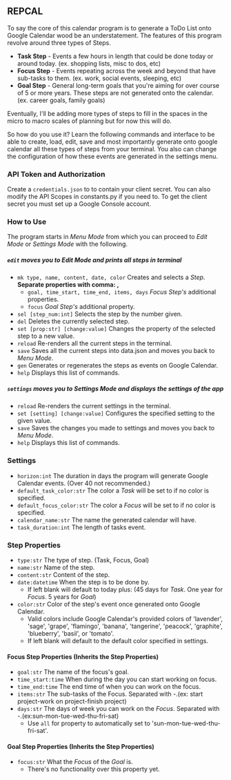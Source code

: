 ## REPCAL
To say the core of this calendar program is to generate a ToDo List onto Google Calendar wood be an understatement. The features of this program revolve around three types of Steps. 
- **Task Step** - Events a few hours in length that could be done today or around today. (ex. shopping lists, misc to dos, etc)
- **Focus Step** - Events repeating across the week and beyond that have sub-tasks to them. (ex. work, social events, sleeping, etc)
- **Goal Step** - General long-term goals that you're aiming for over course of 5 or more years. These steps are not generated onto the calendar. (ex. career goals, family goals)

Eventually, I'll be adding more types of steps to fill in the spaces in the micro to macro scales of planning but for now this will do. 

So how do you use it? Learn the following commands and interface to be able to create, load, edit, save and most 
importantly generate onto google calendar all these types of steps from your terminal. You also can change the configuration of 
how these events are generated in the settings menu.

### API Token and Authorization
Create a `credentials.json` to to contain your client secret. You can also modify the API Scopes in constants.py if you need to. To get the client secret you must set up a Google Console account.

### How to Use
The program starts in _Menu Mode_ from which you can proceed to _Edit Mode_ or _Settings Mode_  with the following.
##### ```edit``` moves you to _Edit Mode_ and prints all steps in terminal

- ```mk type, name, content, date, color``` Creates and selects a _Step_. **Separate properties with comma: ,**
  - ```goal, time_start, time_end, items, days``` _Focus Step's_ additional properties. 
  - ```focus``` _Goal Step's_ additional property.
- ```sel [step_num:int]``` Selects the step by the number given.
- ```del``` Deletes the currently selected step.
- ```set [prop:str] [change:value]``` Changes the property of the selected step to a new value.
- ```reload``` Re-renders all the current steps in the terminal.
- ```save``` Saves all the current steps into data.json and moves you back to _Menu Mode_.
- ```gen``` Generates or regenerates the steps as events on Google Calendar.
- ```help``` Displays this list of commands.

##### ```settings``` moves you to _Settings Mode_ and displays the settings of the app
 
- ```reload``` Re-renders the current settings in the terminal.
- ```set [setting] [change:value]``` Configures the specified setting to the given value.
- ```save``` Saves the changes you made to settings and moves you back to _Menu Mode_.
- ```help``` Displays this list of commands.

### Settings
 
- ```horizon:int``` The duration in days the program will generate Google Calendar events. (Over 40 not recommended.)
- ```default_task_color:str``` The color a _Task_ will be set to if no color is specified. 
- ```default_focus_color:str``` The color a _Focus_ will be set to if no color is specified.
- ```calendar_name:str``` The name the generated calendar will have.
- ```task_duration:int``` The length of tasks event.

### Step Properties

- ```type:str``` The type of step. (Task, Focus, Goal)
- ```name:str``` Name of the step.
- ```content:str``` Content of the step.
- ```date:datetime``` When the step is to be done by.
  - If left blank will default to today plus: (45 days for _Task_. One year for _Focus_. 5 years for _Goal_)
- ```color:str``` Color of the step's event once generated onto Google Calendar.
  - Valid colors include Google Calendar's provided colors of 'lavender', 'sage', 'grape', 'flamingo', 
  'banana', 'tangerine', 'peacock', 'graphite', 'blueberry', 'basil', or 'tomato'.
  - If left blank will default to the default color specified in settings.

#### Focus Step Properties (Inherits the Step Properties)

- ```goal:str``` The name of the focus's goal.
- ```time_start:time``` When during the day you can start working on focus.
- ```time_end:time``` The end time of when you can work on the focus.
- ```items:str``` The sub-tasks of the Focus. Separated with -.(ex: start project-work on project-finish project)
- ```days:str``` The days of week you can work on the _Focus_. Separated with -.(ex:sun-mon-tue-wed-thu-fri-sat)
  - Use `all` for property to automatically set to 'sun-mon-tue-wed-thu-fri-sat'.

#### Goal Step Properties (Inherits the Step Properties)

- ```focus:str``` What the _Focus_ of the _Goal_ is.
  - There's no functionality over this property yet.